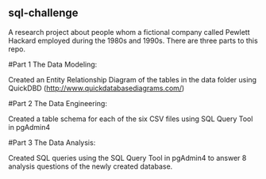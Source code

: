 ## sql-challenge

A research project about people whom a fictional company called Pewlett Hackard employed during the 1980s and 1990s.
There are three parts to this repo.

#Part 1 The Data Modeling:

Created an Entity Relationship Diagram of the tables in the data folder using QuickDBD (http://www.quickdatabasediagrams.com/)

#Part 2 The Data Engineering:

Created a table schema for each of the six CSV files using SQL Query Tool in pgAdmin4

#Part 3 The Data Analysis:

Created SQL queries using the SQL Query Tool in pgAdmin4 to answer 8 analysis questions of the newly created database.
